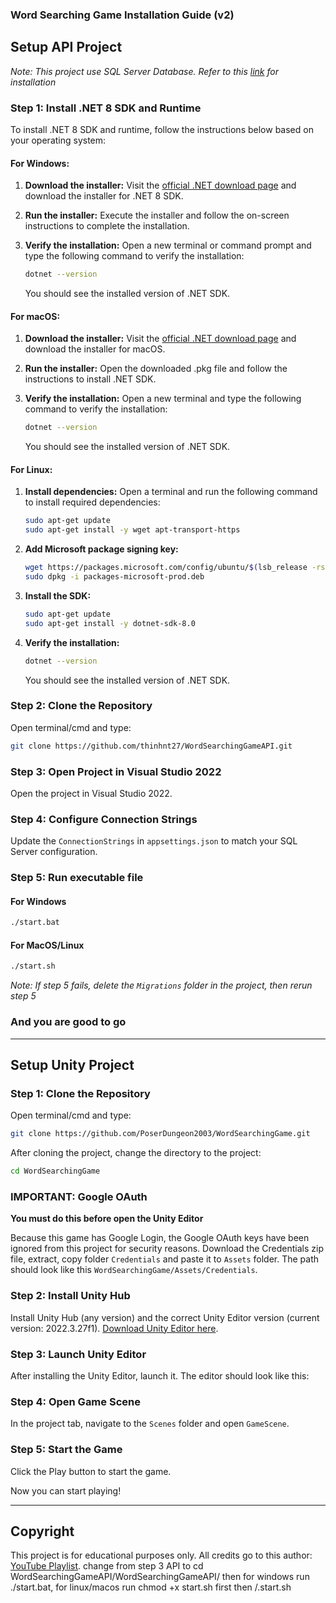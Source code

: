 ### Word Searching Game Installation Guide (v2)

## Setup API Project

*Note: This project use SQL Server Database. Refer to this [link](https://www.microsoft.com/en-us/sql-server/sql-server-downloads) for installation*

### Step 1: Install .NET 8 SDK and Runtime

To install .NET 8 SDK and runtime, follow the instructions below based on your operating system:

#### For Windows:

1. **Download the installer:**
   Visit the [official .NET download page](https://dotnet.microsoft.com/download/dotnet/8.0) and download the installer for .NET 8 SDK.

2. **Run the installer:**
   Execute the installer and follow the on-screen instructions to complete the installation.

3. **Verify the installation:**
   Open a new terminal or command prompt and type the following command to verify the installation:
   ```sh
   dotnet --version
   ```
   You should see the installed version of .NET SDK.

#### For macOS:

1. **Download the installer:**
   Visit the [official .NET download page](https://dotnet.microsoft.com/download/dotnet/8.0) and download the installer for macOS.

2. **Run the installer:**
   Open the downloaded .pkg file and follow the instructions to install .NET SDK.

3. **Verify the installation:**
   Open a new terminal and type the following command to verify the installation:
   ```sh
   dotnet --version
   ```
   You should see the installed version of .NET SDK.

#### For Linux:

1. **Install dependencies:**
   Open a terminal and run the following command to install required dependencies:
   ```sh
   sudo apt-get update
   sudo apt-get install -y wget apt-transport-https
   ```

2. **Add Microsoft package signing key:**
   ```sh
   wget https://packages.microsoft.com/config/ubuntu/$(lsb_release -rs)/packages-microsoft-prod.deb -O packages-microsoft-prod.deb
   sudo dpkg -i packages-microsoft-prod.deb
   ```

3. **Install the SDK:**
   ```sh
   sudo apt-get update
   sudo apt-get install -y dotnet-sdk-8.0
   ```

4. **Verify the installation:**
   ```sh
   dotnet --version
   ```
   You should see the installed version of .NET SDK.

### Step 2: Clone the Repository

Open terminal/cmd and type:
```sh
git clone https://github.com/thinhnt27/WordSearchingGameAPI.git
```

### Step 3: Open Project in Visual Studio 2022

Open the project in Visual Studio 2022.

### Step 4: Configure Connection Strings

Update the `ConnectionStrings` in `appsettings.json` to match your SQL Server configuration.

### Step 5: Run executable file

#### For Windows
```sh
./start.bat
```
#### For MacOS/Linux
```sh
./start.sh
```

*Note: If step 5 fails, delete the `Migrations` folder in the project, then rerun step 5*

### And you are good to go

---

## Setup Unity Project

### Step 1: Clone the Repository

Open terminal/cmd and type:
```sh
git clone https://github.com/PoserDungeon2003/WordSearchingGame.git
```
After cloning the project, change the directory to the project:
```sh
cd WordSearchingGame
```

### IMPORTANT: Google OAuth

**You must do this before open the Unity Editor**

Because this game has Google Login, the Google OAuth keys have been ignored from this project for security reasons. Download the Credentials zip file, extract, copy folder `Credentials` and paste it to `Assets` folder. The path should look like this `WordSearchingGame/Assets/Credentials`.

### Step 2: Install Unity Hub

Install Unity Hub (any version) and the correct Unity Editor version (current version: 2022.3.27f1). [Download Unity Editor here](https://unity.com/releases/editor/whats-new/2022.3.27#installs).

### Step 3: Launch Unity Editor

After installing the Unity Editor, launch it. The editor should look like this:

### Step 4: Open Game Scene

In the project tab, navigate to the `Scenes` folder and open `GameScene`.

### Step 5: Start the Game

Click the Play button to start the game.

Now you can start playing!

---

## Copyright

This project is for educational purposes only. All credits go to this author: [YouTube Playlist](https://youtube.com/playlist?list=PLJLLSehgFnspMBk7VaLI18Digsj2xuMhT&si=RTvReRSj2z98C7Ar).
change from step 3 API to  cd WordSearchingGameAPI/WordSearchingGameAPI/ 
then for windows run ./start.bat, for linux/macos run chmod +x start.sh first then /.start.sh	
